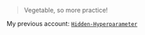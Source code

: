 > Vegetable, so more practice!

My previous account: [`Hidden-Hyperparameter`](https://github.com/Hidden-Hyperparameter)

